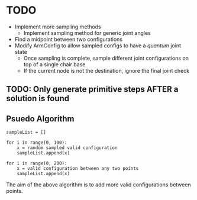 # TODO
- Implement more sampling methods
    - Implement sampling method for generic joint angles
- Find a midpoint between two configurations
- Modify ArmConfig to allow sampled configs to have a _quantum_ joint state
    - Once sampling is complete, sample different joint configurations on top of a single chair base
    - If the current node is not the destination, ignore the final joint check

## TODO: Only generate primitive steps AFTER a solution is found

## Psuedo Algorithm
```
sampleList = []

for i in range(0, 100):
    x = random sampled valid configuration
    sampleList.append(x)

for i in range(0, 200):
    x = valid configuration between any two points
    sampleList.append(x)
```

The aim of the above algorithm is to add more valid configurations between points.
